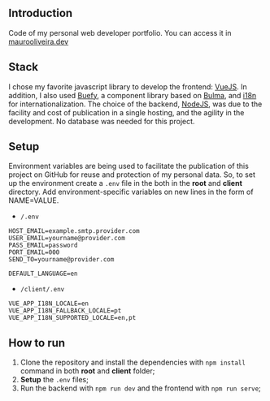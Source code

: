 ## Introduction

Code of my personal web developer portfolio. You can access it in [maurooliveira.dev](https://maurooliveira.dev/)

## Stack

I chose my favorite javascript library to develop the frontend: [VueJS](https://vuejs.org/). In addition, I also used [Buefy](https://buefy.org/), a component library based on [Bulma](https://bulma.io/), and [i18n](https://kazupon.github.io/vue-i18n/) for internationalization. The choice of the backend, [NodeJS](https://nodejs.org/en/), was due to the facility and cost of publication in a single hosting, and the agility in the development. No database was needed for this project.

## Setup

Environment variables are being used to facilitate the publication of this project on GitHub for reuse and protection of my personal data. So, to set up the environment create a `.env` file in the both in the **root** and **client** directory. Add environment-specific variables on new lines in the form of NAME=VALUE.

- `/.env`

```dosini
HOST_EMAIL=example.smtp.provider.com
USER_EMAIL=yourname@provider.com
PASS_EMAIL=password
PORT_EMAIL=000
SEND_TO=yourname@provider.com

DEFAULT_LANGUAGE=en
```

- `/client/.env`

```dosini
VUE_APP_I18N_LOCALE=en
VUE_APP_I18N_FALLBACK_LOCALE=pt
VUE_APP_I18N_SUPPORTED_LOCALE=en,pt
```

## How to run

1. Clone the repository and install the dependencies with `npm install` command in both **root** and **client** folder;
2. **Setup** the `.env` files;
3. Run the backend with `npm run dev` and the frontend with `npm run serve`;
